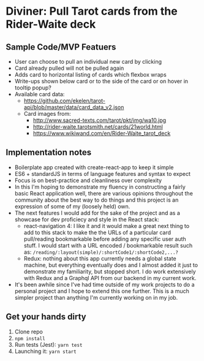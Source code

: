 # Diviner: Pull Tarot cards from the Rider-Waite deck

## Sample Code/MVP Featuers

* User can choose to pull an individual new card by clicking
* Card already pulled will not be pulled again
* Adds card to horizontal listing of cards which flexbox wraps
* Write-ups shown below card or to the side of the card or on hover in tooltip popup?
* Available card data:
  * https://github.com/ekelen/tarot-api/blob/master/data/card_data_v2.json
  * Card images from:
    - http://www.sacred-texts.com/tarot/pkt/img/wa10.jpg
    - http://rider-waite.tarotsmith.net/cards/21world.html
    - https://www.wikiwand.com/en/Rider-Waite_tarot_deck
## Implementation notes

* Boilerplate app created with create-react-app to keep it simple
* ES6 + standardJS in terms of language features and syntax to expect
* Focus is on best-practice and cleanliness over complexity
* In this I'm hoping to demonstrate my fluency in constructing a fairly basic React application well, there are various opinions throughout the community about the best way to do things and this project is an expression of some of my (loosely held) own.
* The next features I would add for the sake of the project and as a showcase for dev proficiecy and style in the React stack:
  * react-navigation 4: I like it and it would make a great next thing to add to this stack to make the the URLs of a particular card pull/reading bookmarkable before adding any specific user auth stuff. I would start with a URL encoded / bookmarkable result such as: `/reading/:layout(simple)/:shortCode1/:shortCode2,...?`
  * Redux: nothing about this app currently needs a global state machine, but everything eventually does and I almost added it just to demonstrate my familiarity, but stopped short. I do work extensively with Redux and a Graphql API from our backend in my current work.
* It's been awhile since I've had time outside of my work projects to do a personal project and I hope to extend this one further. This is a much simpler project than anything I'm currently working on in my job.

## Get your hands dirty

 1. Clone repo
 2. `npm install`
 3. Run tests (Jest): `yarn test` 
 3. Launching it: `yarn start`

